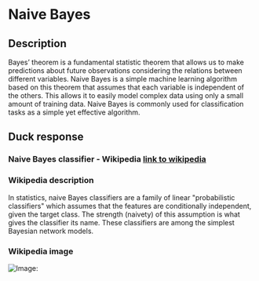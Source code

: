 



# Naive Bayes

## Description


Bayes’ theorem is a fundamental statistic theorem that allows us to make predictions about future observations considering the relations between different variables. Naive Bayes is a simple machine learning algorithm based on this theorem that assumes that each variable is independent of the others. This allows it to easily model complex data using only a small amount of training data. Naive Bayes is commonly used for classification tasks as a simple yet effective algorithm.

## Duck response

### Naive Bayes classifier - Wikipedia [link to wikipedia](https://en.wikipedia.org/wiki/Naive_Bayes_classifier)

### Wikipedia description


In statistics, naive Bayes classifiers are a family of linear "probabilistic classifiers" which assumes that the features are conditionally independent, given the target class. The strength (naivety) of this assumption is what gives the classifier its name. These classifiers are among the simplest Bayesian network models.

### Wikipedia image


![Image: ](https://tse3.mm.bing.net/th?id=OIP.IGwM9cb8W-gyJW5rkiVQPwAAAA&pid=Api)